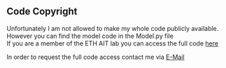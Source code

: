 ## Code Copyright

Unfortunately I am not allowed to make my whole code publicly available. However you can find the model code in the Model.py file <br>
If you are a member of the ETH AIT lab you can access the full code [here](https://gitlab.inf.ethz.ch/COURSE-MP2021/GradeDescent)<br>

In order to request the full code access contact me via [E-Mail](mailto:nicolas.muntwyler@gmail.com)

